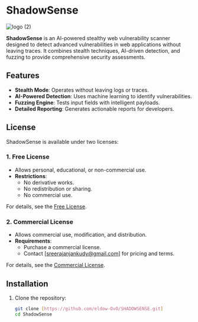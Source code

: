 # ShadowSense
![logo (2)](https://github.com/user-attachments/assets/92a9d00d-9e11-4b7b-b6bb-a254203e6824)


**ShadowSense** is an AI-powered stealthy web vulnerability scanner designed to detect advanced vulnerabilities in web applications without leaving traces. It combines stealth techniques, AI-driven detection, and fuzzing to provide comprehensive security assessments.

## Features
- **Stealth Mode**: Operates without leaving logs or traces.
- **AI-Powered Detection**: Uses machine learning to identify vulnerabilities.
- **Fuzzing Engine**: Tests input fields with intelligent payloads.
- **Detailed Reporting**: Generates actionable reports for developers.

## License
ShadowSense is available under two licenses:

### 1. Free License
- Allows personal, educational, or non-commercial use.
- **Restrictions**:
  - No derivative works.
  - No redistribution or sharing.
  - No commercial use.

For details, see the [Free License](LICENSE-FREE).

### 2. Commercial License
- Allows commercial use, modification, and distribution.
- **Requirements**:
  - Purchase a commercial license.
  - Contact [sreerajanjankudy@gmail.com] for pricing and terms.

For details, see the [Commercial License](LICENSE-COMMERCIAL).

## Installation
1. Clone the repository:
   ```bash
   git clone [https://github.com/eldow-OvO/SHADOWSENSE.git]
   cd ShadowSense
